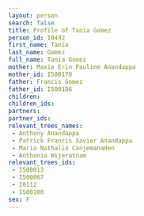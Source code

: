 ```yaml
---
layout: person
search: false
title: Profile of Tania Gomez
person_id: I0492
first_name: Tania
last_name: Gomez
full_name: Tania Gomez
mother: Maxie Erin Pauline Anandappa
mother_id: I500178
father: Francis Gomez
father_id: I500186
children:
children_ids:
partners:
partner_ids:
relevant_trees_names:
 - Anthony Anandappa
 - Patrick Francis Xavier Anandappa
 - Maria Nathalia Canjemanaden
 - Anthonia Wijeratnam
relevant_trees_ids:
 - I500013
 - I500067
 - I0112
 - I500100
sex: F
---
```



